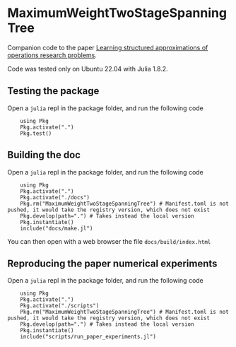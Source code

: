 # MaximumWeightTwoStageSpanningTree

Companion code to the paper [Learning structured approximations of operations research problems](https://hal.science/hal-03281894).

Code was tested only on Ubuntu 22.04 with Julia 1.8.2.

## Testing the package

Open a `julia` repl in the package folder, and run the following code

```
    using Pkg
    Pkg.activate(".")
    Pkg.test()
```

## Building the doc

Open a `julia` repl in the package folder, and run the following code

```
    using Pkg
    Pkg.activate(".")
    Pkg.activate("./docs")
    Pkg.rm("MaximumWeightTwoStageSpanningTree") # Manifest.toml is not pushed, it would take the registry version, which does not exist
    Pkg.develop(path=".") # Takes instead the local version
    Pkg.instantiate()
    include("docs/make.jl")
```

You can then open with a web browser the file `docs/build/index.html`

## Reproducing the paper numerical experiments

Open a `julia` repl in the package folder, and run the following code

```
    using Pkg
    Pkg.activate(".")
    Pkg.activate("./scripts")
    Pkg.rm("MaximumWeightTwoStageSpanningTree") # Manifest.toml is not pushed, it would take the registry version, which does not exist
    Pkg.develop(path=".") # Takes instead the local version
    Pkg.instantiate()
    include("scripts/run_paper_experiments.jl")
```